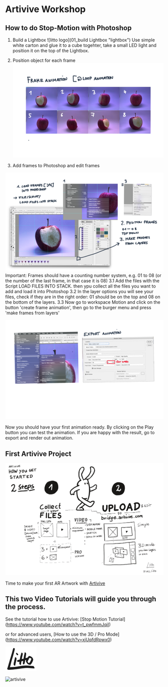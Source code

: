 
# Artivive Workshop
## How to do Stop-Motion with Photoshop

1. Build a Lightbox 
![litto logo](01_build Lightbox "lightbox")
Use simple white carton and glue it to a cube togehter, take a small LED light and position it on the top of the Lightbox. 

2. Position object for each frame 
![02](02_loopanim.png "loopAnim")

3. Add frames to Photoshop and edit frames

![03](03_PS.png "Photoshop")
Important: Frames should have a counting number system, e.g. 01 to 08 (or the number of the last frame, in that case it is 08) 
3.1 Add the files with the Script LOAD FILES INTO STACK. then ypu collect all the files you want to add and load it into Photoshop
3.2 In the layer options you will see your files, check if they are in the right order: 01 should be on the top and 08 on the bottom of the layers. 
3.3 Now go to workspace Motion and click on the button 'create frame animation', then go to the burger menu and press 'make frames from layers' 

![04](04_render.png "Photoshop")

Now you should have your first animation ready. By clicking on the Play button you can test the animation. 
If you are happy with the result, go to export and render out animation.

## First Artivive Project
![Artivive](04_artivive.jpg "Artivive First Steps")

Time to make your first AR Artwork with [Artivive](https://artivive.com/) 

## This two Video Tutorials will guide you through the process.

See the tutorial how to use Artivive: [Stop Motion Tutorial] (https://www.youtube.com/watch?v=t_pwfmmJqiI)

or for advanced users, [How to use the 3D / Pro Mode] (https://www.youtube.com/watch?v=xjUqfdRpwx0) 

![litto logo](logo.png "litto.work")

![artivive](https://image.futurezone.at/images/cfs_landscape_1864w_1049h/2824607/artivive_logo12.jpg "artivive")
